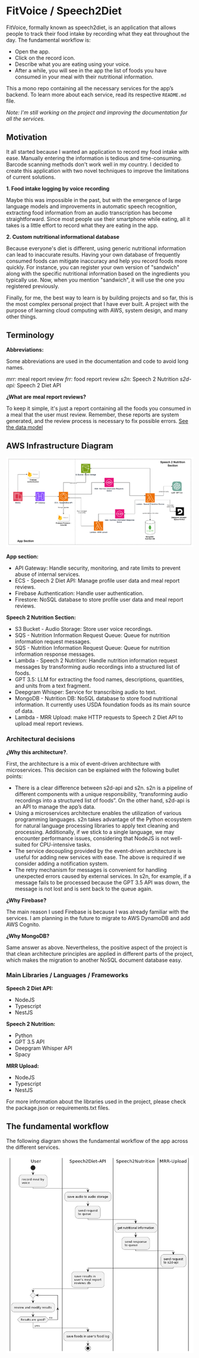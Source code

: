 # FitVoice / Speech2Diet

FitVoice, formally known as speech2diet, is an application that allows people to track their food intake by recording what they eat throughout the day. The fundamental workflow is:

- Open the app. 
- Click on the record icon. 
- Describe what you are eating using your voice.
- After a while, you will see in the app the list of foods you have consumed in your meal with their nutritional information.

This a mono repo containing all the necessary services for the app’s backend. To learn more about each service, read its respective `README.md` file.

_Note: I'm still working on the project and improving the documentation for all the services._

## Motivation

It all started because I wanted an application to record my food intake with ease. Manually entering the information is tedious and time-consuming. Barcode scanning methods don't work well in my country. I decided to create this application with two novel techniques to improve the limitations of current solutions.

**1. Food intake logging by voice recording**

Maybe this was impossible in the past, but with the emergence of large language models and improvements in automatic speech recognition, extracting food information from an audio transcription has become straightforward. Since most people use their smartphone while eating, all it takes is a little effort to record what they are eating in the app.

**2. Custom nutritional informational database**

Because everyone's diet is different, using generic nutritional information can lead to inaccurate results. Having your own database of frequently consumed foods can mitigate inaccuracy and help you record foods more quickly. For instance, you can register your own version of "sandwich" along with the specific nutritional information based on the ingredients you typically use. Now, when you mention "sandwich", it will use the one you registered previously.

Finally, for me, the best way to learn is by building projects and so far, this is the most complex personal project that I have ever built. A project with the purpose of learning cloud computing with AWS, system design, and many other things.

## Terminology

**Abbreviations:**

Some abbreviations are used in the documentation and code to avoid long names.

_mrr:_  meal report review
_frr:_ food report review
_s2n:_ Speech 2 Nutrition
_s2d-api:_ Speech 2 Diet API

**¿What are meal report reviews?**

To keep it simple, it's just a report containing all the foods you consumed in a meal that the user must review. Remember, these reports are system generated, and the review process is necessary to fix possible errors. [See the data model](https://github.com/dgop92/speech2diet/blob/main/s2d-api/src/features/foodlog/entities/meal-report-review.ts)

## AWS Infrastructure Diagram

![AWS Infrastructure Diagram](docs/fitvoice-aws-diagram.png)

**App section:**

- API Gateway: Handle security, monitoring, and rate limits to prevent abuse of internal services.
- ECS - Speech 2 Diet API: Manage profile user data and meal report reviews. 
- Firebase Authentication: Handle user authentication.
- Firestore: NoSQL database to store profile user data and meal report reviews.

**Speech 2 Nutrition Section:**

- S3 Bucket - Audio Storage: Store user voice recordings.
- SQS - Nutrition Information Request Queue: Queue for nutrition information request messages. 
- SQS - Nutrition Information Request Queue: Queue for nutrition information response messages. 
- Lambda - Speech 2 Nutrition: Handle nutrition information request messages by transforming audio recordings into a structured list of foods. 
- GPT 3.5: LLM for extracting the food names, descriptions, quantities, and units from a text fragment.
- Deepgram Whisper: Service for transcribing audio to text. 
- MongoDB - Nutrition DB: NoSQL database to store food nutritional information. It currently uses USDA foundation foods as its main source of data.
- Lambda - MRR Upload: make HTTP requests to Speech 2 Diet API to upload meal report reviews.

### Architectural decisions

**¿Why this architecture?**.

First, the architecture is a mix of event-driven architecture with microservices. This decision can be explained with the following bullet points:

* There is a clear difference between s2d-api and s2n. s2n is a pipeline of different components with a unique responsibility, “transforming audio recordings into a structured list of foods”. On the other hand, s2d-api is an API to manage the app’s data. 
* Using a microservices architecture enables the utilization of various programming languages. s2n takes advantage of the Python ecosystem for natural language processing libraries to apply text cleaning and processing. Additionally, if we stick to a single language, we may encounter performance issues, considering that NodeJS is not well-suited for CPU-intensive tasks.
* The service decoupling provided by the event-driven architecture is useful for adding new services with ease. The above is required if we consider adding a notification system.
* The retry mechanism for messages is convenient for handling unexpected errors caused by external services. In s2n, for example, if a message fails to be processed because the GPT 3.5 API was down, the message is not lost and is sent back to the queue again.

**¿Why Firebase?**

The main reason I used Firebase is because I was already familiar with the services. I am planning in the future to migrate to AWS DynamoDB and add AWS Cognito.

**¿Why MongoDB?**

Same answer as above. Nevertheless, the positive aspect of the project is that clean architecture principles are applied in different parts of the project, which makes the migration to another NoSQL document database easy.

### Main Libraries / Languages / Frameworks

**Speech 2 Diet API:**

- NodeJS
- Typescript
- NestJS

**Speech 2 Nutrition:**

- Python
- GPT 3.5 API
- Deepgram Whisper API
- Spacy

**MRR Upload:**

- NodeJS
- Typescript
- NestJS

For more information about the libraries used in the project, please check the package.json or requirements.txt files.

## The fundamental workflow

The following diagram shows the fundamental workflow of the app across the different services.

![Fundamental workflow](docs/fundamental-workflow.png)